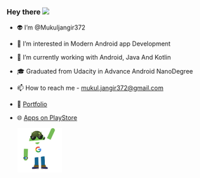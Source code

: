 ### Hey there <img src="https://media.giphy.com/media/hvRJCLFzcasrR4ia7z/giphy.gif" width="25px">

- :alien: I’m @Mukuljangir372
- 👀 I’m interested in Modern Android app Development
- 🌱 I’m currently working with Android, Java And Kotlin
- 🎓 Graduated from Udacity in Advance Android NanoDegree
- 📫 How to reach me - mukul.jangir372@gmail.com
- :mag_right: [Portfolio](https://mukuljangir.dorik.io) 
- 🌐 [Apps on PlayStore](https://play.google.com/store/apps/developer?id=Mukul+Jangir)



  <img align="left" alt="Mukul jangir" width="102px" src="https://github.com/Mukuljangir372/readme-assets/blob/main/output-onlinegiftools.gif" /> <br /> 

  
